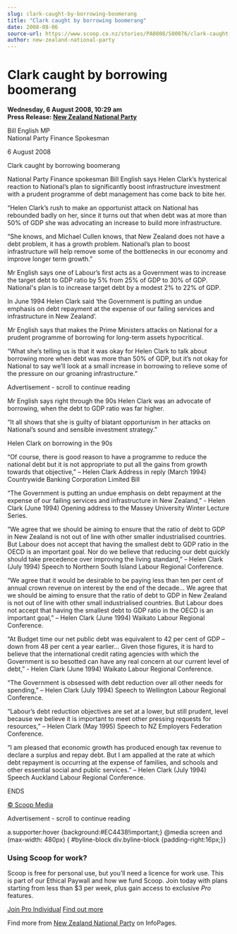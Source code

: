 ```yaml
---
slug: clark-caught-by-borrowing-boomerang
title: "Clark caught by borrowing boomerang"
date: 2008-08-06
source-url: https://www.scoop.co.nz/stories/PA0808/S00076/clark-caught-by-borrowing-boomerang.htm
author: new-zealand-national-party
---
```

Clark caught by borrowing boomerang
===================================

**Wednesday, 6 August 2008, 10:29 am**  
**Press Release: [New Zealand National Party](https://info.scoop.co.nz/New_Zealand_National_Party)**

Bill English MP  
National Party Finance Spokesman

6 August 2008

Clark caught by borrowing boomerang

National Party Finance spokesman Bill English says Helen Clark’s hysterical reaction to National’s plan to significantly boost infrastructure investment with a prudent programme of debt management has come back to bite her.

“Helen Clark’s rush to make an opportunist attack on National has rebounded badly on her, since it turns out that when debt was at more than 50% of GDP she was advocating an increase to build more infrastructure.

“She knows, and Michael Cullen knows, that New Zealand does not have a debt problem, it has a growth problem. National’s plan to boost infrastructure will help remove some of the bottlenecks in our economy and improve longer term growth.”

Mr English says one of Labour’s first acts as a Government was to increase the target debt to GDP ratio by 5% from 25% of GDP to 30% of GDP. National's plan is to increase target debt by a modest 2% to 22% of GDP.

In June 1994 Helen Clark said ‘the Government is putting an undue emphasis on debt repayment at the expense of our failing services and infrastructure in New Zealand’.

Mr English says that makes the Prime Ministers attacks on National for a prudent programme of borrowing for long-term assets hypocritical.

“What she’s telling us is that it was okay for Helen Clark to talk about borrowing more when debt was more than 50% of GDP, but it’s not okay for National to say we’ll look at a small increase in borrowing to relieve some of the pressure on our groaning infrastructure.”

Advertisement - scroll to continue reading





Mr English says right through the 90s Helen Clark was an advocate of borrowing, when the debt to GDP ratio was far higher.

“It all shows that she is guilty of blatant opportunism in her attacks on National’s sound and sensible investment strategy.”

Helen Clark on borrowing in the 90s

“Of course, there is good reason to have a programme to reduce the national debt but it is not appropriate to put all the gains from growth towards that objective,” – Helen Clark Address in reply (March 1994) Countrywide Banking Corporation Limited Bill

“The Government is putting an undue emphasis on debt repayment at the expense of our failing services and infrastructure in New Zealand,” - Helen Clark (June 1994) Opening address to the Massey University Winter Lecture Series.

“We agree that we should be aiming to ensure that the ratio of debt to GDP in New Zealand is not out of line with other smaller industrialised countries. But Labour does not accept that having the smallest debt to GDP ratio in the OECD is an important goal. Nor do we believe that reducing our debt quickly should take precedence over improving the living standard,” – Helen Clark (July 1994) Speech to Northern South Island Labour Regional Conference.

“We agree that it would be desirable to be paying less than ten per cent of annual crown revenue on interest by the end of the decade… We agree that we should be aiming to ensure that the ratio of debt to GDP in New Zealand is not out of line with other small industrialised countries. But Labour does not accept that having the smallest debt to GDP ratio in the OECD is an important goal,” – Helen Clark (June 1994) Waikato Labour Regional Conference.

“At Budget time our net public debt was equivalent to 42 per cent of GDP – down from 48 per cent a year earlier… Given those figures, it is hard to believe that the international credit rating agencies with which the Government is so besotted can have any real concern at our current level of debt,” - Helen Clark (June 1994) Waikato Labour Regional Conference.

“The Government is obsessed with debt reduction over all other needs for spending,” – Helen Clark (July 1994) Speech to Wellington Labour Regional Conference.

“Labour’s debt reduction objectives are set at a lower, but still prudent, level because we believe it is important to meet other pressing requests for resources,” – Helen Clark (May 1995) Speech to NZ Employers Federation Conference.

“I am pleased that economic growth has produced enough tax revenue to declare a surplus and repay debt. But I am appalled at the rate at which debt repayment is occurring at the expense of families, and schools and other essential social and public services.” – Helen Clark (July 1994) Speech Auckland Labour Regional Conference.

  
ENDS

[© Scoop Media](http://www.scoop.co.nz/about/terms.html)  

Advertisement - scroll to continue reading



a.supporter:hover {background:#EC4438!important;} @media screen and (max-width: 480px) { #byline-block div.byline-block {padding-right:16px;}}

### Using Scoop for work?

Scoop is free for personal use, but you’ll need a licence for work use. This is part of our Ethical Paywall and how we fund Scoop. Join today with plans starting from less than $3 per week, plus gain access to exclusive _Pro_ features.  
  
[Join Pro Individual](https://pro.scoop.co.nz/Individual/?from=ProIn24) [Find out more](https://pro.scoop.co.nz/using-scoop-for-work/?from=ProIn24)

Find more from [New Zealand National Party](https://info.scoop.co.nz/New_Zealand_National_Party) on InfoPages.